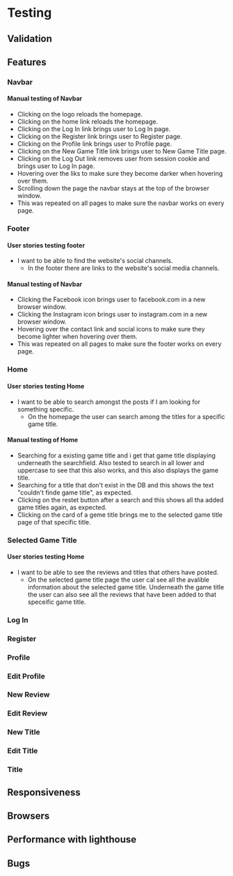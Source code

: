 # Testing 

## Validation 

## Features 

### Navbar

#### Manual testing of Navbar

- Clicking on the logo reloads the homepage. 
- Clicking on the home link reloads the homepage. 
- Clicking on the Log In link brings user to Log In page.
- Clicking on the Register link brings user to Register page. 
- Clicking on the Profile link brings user to Profile page. 
- Clicking on the New Game Title link brings user to New Game Title page. 
- Clicking on the Log Out link removes user from session cookie and brings user to Log In page. 
- Hovering over the liks to make sure they become darker when hovering over them. 
- Scrolling down the page the navbar stays at the top of the browser window.
- This was repeated on all pages to make sure the navbar works on every page.

### Footer 

#### User stories testing footer

- I want to be able to find the website's social channels.
    - In the footer there are links to the website's social media channels.

#### Manual testing of Navbar

- Clicking the Facebook icon brings user to facebook.com in a new browser window.
- Clicking the Instagram icon brings user to instagram.com in a new browser window.
- Hovering over the contact link and social icons to make sure they become lighter when hovering over them.
- This was repeated on all pages to make sure the footer works on every page.

### Home

#### User stories testing Home 

-	I want to be able to search amongst the posts if I am looking for something specific.
    - On the homepage the user can search among the titles for a specific game title.

#### Manual testing of Home

- Searching for a existing game title and i get that game title displaying underneath the searchfield.
Also tested to search in all lower and uppercase to see that this also works, and this also displays the game title.
-  Searching for a title that don't exist in the DB and this shows the text "couldn't finde game title", as expected. 
- Clicking on the restet button after a search and this shows all tha added game titles again, as expected. 
- Clicking on the card of a geme title brings me to the selected game title page of that specific title.

### Selected Game Title

#### User stories testing Home 
- I want to be able to see the reviews and titles that others have posted.
    - On the selected game title page the user cal see all the avalible information about the selected game title. 
    Underneath the game title the user can also see all the reviews that have been added to that speceific game title.

### Log In

### Register

### Profile

### Edit Profile

### New Review

### Edit Review

### New Title 

### Edit Title

### Title

## Responsiveness 

## Browsers 

## Performance with lighthouse 

## Bugs 